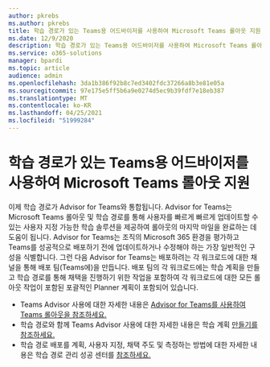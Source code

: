 ```yaml
---
author: pkrebs
ms.author: pkrebs
title: 학습 경로가 있는 Teams용 어드바이저를 사용하여 Microsoft Teams 롤아웃 지원
ms.date: 12/9/2020
description: 학습 경로가 있는 Teams용 어드바이저를 사용하여 Microsoft Teams 롤아웃 지원
ms.service: o365-solutions
manager: bpardi
ms.topic: article
audience: admin
ms.openlocfilehash: 3da1b386f92b8c7ed3402fdc37266a8b3e81e05a
ms.sourcegitcommit: 97e175e5ff5b6a9e0274d5ec9b39fdf7e18eb387
ms.translationtype: MT
ms.contentlocale: ko-KR
ms.lasthandoff: 04/25/2021
ms.locfileid: "51999284"
---
```

# <a name="use-advisor-for-teams-with-learning-pathways-to-help-roll-out-microsoft-teams"></a>학습 경로가 있는 Teams용 어드바이저를 사용하여 Microsoft Teams 롤아웃 지원
이제 학습 경로가 Advisor for Teams와 통합됩니다. Advisor for Teams는 Microsoft Teams 롤아웃 및 학습 경로를 통해 사용자를 빠르게 빠르게 업데이트할 수 있는 사용자 지정 가능한 학습 솔루션을 제공하여 롤아웃의 마지막 마일을 완료하는 데 도움이 됩니다. Advisor for Teams는 조직의 Microsoft 365 환경을 평가하고 Teams를 성공적으로 배포하기 전에 업데이트하거나 수정해야 하는 가장 일반적인 구성을 식별합니다. 그런 다음 Advisor for Teams는 배포하려는 각 워크로드에 대한 채널을 통해 배포 팀(Teams에)을 만듭니다. 배포 팀의 각 워크로드에는 학습 계획을 만들고 학습 경로를 통해 채택을 진행하기 위한 작업을 포함하여 각 워크로드에 대한 모든 롤아웃 작업이 포함된 포괄적인 Planner 계획이 포함되어 있습니다.

- Teams Advisor 사용에 대한 자세한 내용은 [Advisor for Teams를 사용하여 Teams 롤아웃을 참조하세요.](/microsoftteams/use-advisor-teams-roll-out)
- 학습 경로와 함께 Teams Advisor 사용에 대한 자세한 내용은 학습 계획 [만들기를 참조하세요.](/microsoftteams/use-advisor-teams-roll-out#create-a-learning-plan)
- 학습 경로 배포를 계획, 사용자 지정, 채택 주도 및 측정하는 방법에 대한 자세한 내용은 학습 경로 관리 성공 센터를 [참조하세요.](custom_successcenter.md)